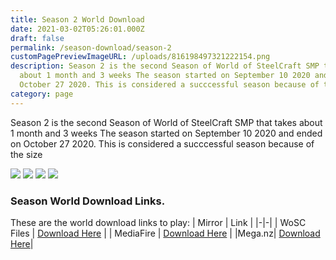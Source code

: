 ```yaml
---
title: Season 2 World Download
date: 2021-03-02T05:26:01.000Z
draft: false
permalink: /season-download/season-2
customPagePreviewImageURL: /uploads/816198497321222154.png
description: Season 2 is the second Season of World of SteelCraft SMP that takes
  about 1 month and 3 weeks The season started on September 10 2020 and ended on
  October 27 2020. This is considered a succcessful season because of the size
category: page
---
```

Season 2 is the second Season of World of SteelCraft SMP that takes about 1 month and 3 weeks The season started on September 10 2020 and ended on October 27 2020. This is considered a succcessful season because of the size

![](/uploads/816198497321222154.png)
![](/uploads/816198959868411934.png)
![](/uploads/816199523146793011.png)
![](/uploads/816199908083761202.png)

<div class="padding-post">

### Season World Download Links.
These are the world download links to play:
| Mirror | Link |
|-|-|
| WoSC Files | [Download Here](https://wosc.tk/WoSCSMPS2-GD) | 
| MediaFire | [Download Here](https://wosc.tk/WoSCSMPS2-MF) |
|Mega.nz| [Download Here](https://wosc.tk/WoSCSMPS2-MG)|
</div>
